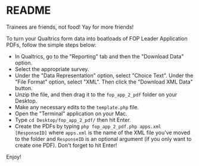 # README #

Trainees are friends, not food! Yay for more friends!

To turn your Qualtrics form data into boatloads of FOP Leader Application PDFs, follow the simple steps below:

- In Qualtrics, go to the "Reporting" tab and then the "Download Data" option.
- Select the appropriate survey.
- Under the "Data Representation" option, select "Choice Text". Under the "File Format" option, select "XML". Then click the "Download XML Data" button.
- Unzip the file, and then drag it to the `fop_app_2_pdf` folder on your Desktop.
- Make any necessary edits to the `template.php` file.
- Open the "Terminal" application on your Mac.
- Type `cd Desktop/fop_app_2_pdf/` then hit Enter.
- Create the PDFs by typing `php fop_app_2_pdf.php apps.xml [ResponseID]` where `apps.xml` is the name of the XML file you've moved to the folder and `ResponseID` is an optional argument (if you only want to create one PDF). Don't forget to hit Enter!

Enjoy!